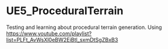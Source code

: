 # UE5_ProceduralTerrain
 Testing and learning about procedural terrain generation.
Using https://www.youtube.com/playlist?list=PLFt_AvWsXl0eBW2EiBtl_sxmDtSgZBxB3
